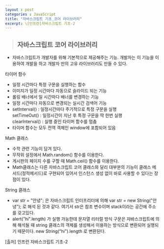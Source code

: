 ```yaml
---
layout : post
categories : JavaScript
title: "자바스크립트 기초_코어 라이브러리"
excerpt: \[인프런]자바스크립트 기초-2
---
```


> ## 자바스크립트 코어 라이브러리
- 자바스크립트가 개발자를 위해 기본적으로 제공해주는 기능. 개발자는 이 기능을 이용하여 개발을 하고 개발자 만의 고유 라이브러리도 만들 수 있다.

타이머 함수
- 일정 시간마다 특정 구문을 실행하는 함수
- 이미지가 일정 시간마다 자동으로 슬라이드 되는 기능
- 롤링 배너에서 일 시간마다 배너를 변경하는 기능
- 일정 시간마다 자동으로 변경되는 실시간 검색어 기능
- setInterval() : 일정시간마다 주기적으로 특정 구문을 실행  
  setTimeOut() : 일정시간이 지난 후 특정 구문을 딱 한번 실행  
  clearInterval() : 실행 중인 타이머 함수를 멈춤  
- 타이머 함수는 모두 전역 객체인 window에 포함되어 있음
  
Math  클래스
- 수학 관련 기능이 담겨 있다.
- 무작위 설정에서 Math.random() 함수를 이용한다.
- 게시판의 페이지 수를 구할 때 Math.ceil() 함수를 이용한다.
- Math클래스는 다른 자바스크립트 코어 클래스와 달리 대부분의 기능이 클래스 메서드(정적메서드)로 구현되어 있어서 인스턴스 생성 없이 바로 사용할 수 있다는 장점이 있다.

String 클래스
- var str = "안녕"; 은 자바스크립트 인터프리터에 의해 var str = new String("안녕"); 로 해석 된 것과 같다. 여기서 str은 참조 변수이며 stack이라는 공간에 주소를 갖고있다. 
- alert("hi".length) 가 실행 가능한데 문자열 리터럴 방식 구문은 자바스크립트에 의해 해석될 때 string 클래스의 객체를 생성해서 이용하는 방식으로 변환되어 실행되기 때문이다. new String("hi").length 로 변환된다.



[출처] 인프런 자바스크립트 기초-2
